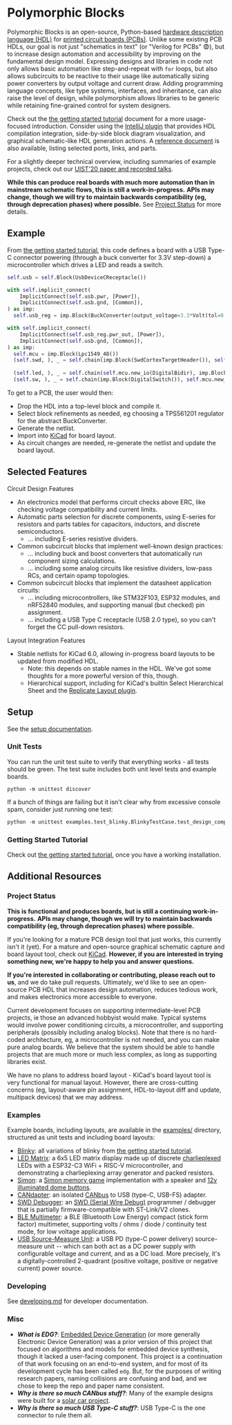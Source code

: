 # Polymorphic Blocks

Polymorphic Blocks is an open-source, Python-based [hardware description language (HDL)](https://en.wikipedia.org/wiki/Hardware_description_language) for [printed circuit boards (PCBs)](https://en.wikipedia.org/wiki/Printed_circuit_board).
Unlike some existing PCB HDLs, our goal is not just "schematics in text" (or "Verilog for PCBs" 😨), but to increase design automation and accessibility by improving on the fundamental design model.
Expressing designs and libraries in code not only allows basic automation like step-and-repeat with `for` loops, but also allows subcircuits to be reactive to their usage like automatically sizing power converters by output voltage and current draw.
Adding programming language concepts, like type systems, interfaces, and inheritance, can also raise the level of design, while polymorphism allows libraries to be generic while retaining fine-grained control for system designers.

Check out the [the getting started tutorial](getting-started.md) document for a more usage-focused introduction.
Consider using the [IntelliJ plugin](https://github.com/BerkeleyHCI/edg-ide) that provides HDL compilation integration, side-by-side block diagram visualization, and graphical schematic-like HDL generation actions. 
A [reference document](reference.md) is also available, listing selected ports, links, and parts.

For a slightly deeper technical overview, including summaries of example projects, check out our [UIST'20 paper and recorded talks](http://dx.doi.org/10.1145/3379337.3415860).

**While this can produce real boards with much more automation than in mainstream schematic flows, this is still a work-in-progress.**
**APIs may change, though we will try to maintain backwards compatibility (eg, through deprecation phases) where possible.**
See [Project Status](#project-status) for more details.


## Example
From [the getting started tutorial](getting-started.md), this code defines a board with a USB Type-C connector powering (through a buck converter for 3.3V step-down) a microcontroller which drives a LED and reads a switch.

```python
self.usb = self.Block(UsbDeviceCReceptacle())

with self.implicit_connect(
    ImplicitConnect(self.usb.pwr, [Power]),
    ImplicitConnect(self.usb.gnd, [Common]),
) as imp:
  self.usb_reg = imp.Block(BuckConverter(output_voltage=3.3*Volt(tol=0.05)))

with self.implicit_connect(
    ImplicitConnect(self.usb_reg.pwr_out, [Power]),
    ImplicitConnect(self.usb.gnd, [Common]),
) as imp:
  self.mcu = imp.Block(Lpc1549_48())
  (self.swd, ), _ = self.chain(imp.Block(SwdCortexTargetHeader()), self.mcu.swd)
     
  (self.led, ), _ = self.chain(self.mcu.new_io(DigitalBidir), imp.Block(IndicatorLed()))
  (self.sw, ), _ = self.chain(imp.Block(DigitalSwitch()), self.mcu.new_io(DigitalBidir))
```

To get to a PCB, the user would then:
- Drop the HDL into a top-level block and compile it.
- Select block refinements as needed, eg choosing a TPS561201 regulator for the abstract BuckConverter.
- Generate the netlist.
- Import into [KiCad](https://kicad-pcb.org/) for board layout.
- As circuit changes are needed, re-generate the netlist and update the board layout. 


## Selected Features
Circuit Design Features
- An electronics model that performs circuit checks above ERC, like checking voltage compatibility and current limits.
- Automatic parts selection for discrete components, using E-series for resistors and parts tables for capacitors, inductors, and discrete semiconductors.
  - ... including E-series resistive dividers.
- Common subcircuit blocks that implement well-known design practices:
  - ... including buck and boost converters that automatically run component sizing calculations.
  - ... including some analog circuits like resistive dividers, low-pass RCs, and certain opamp topologies.
- Common subcircuit blocks that implement the datasheet application circuits:
  - ... including microcontrollers, like STM32F103, ESP32 modules, and nRF52840 modules, and supporting manual (but checked) pin assignment.
  - ... including a USB Type C receptacle (USB 2.0 type), so you can't forget the CC pull-down resistors.

Layout Integration Features
- Stable netlists for KiCad 6.0, allowing in-progress board layouts to be updated from modified HDL.
  - Note: this depends on stable names in the HDL. We've got some thoughts for a more powerful version of this, though.
  - Hierarchical support, including for KiCad's builtin Select Hierarchical Sheet and the [Replicate Layout plugin](https://github.com/MitjaNemec/ReplicateLayout).


## Setup
See the [setup documentation](setup.md).

### Unit Tests
You can run the unit test suite to verify that everything works - all tests should be green.
The test suite includes both unit level tests and example boards.

```
python -m unittest discover
```

If a bunch of things are failing but it isn't clear why from excessive console spam, consider just running one test:

```python
python -m unittest examples.test_blinky.BlinkyTestCase.test_design_complete
```

### Getting Started Tutorial
Check out [the getting started tutorial](getting-started.md), once you have a working installation.


## Additional Resources 

### Project Status
**This is functional and produces boards, but is still a continuing work-in-progress.**
**APIs may change, though we will try to maintain backwards compatibility (eg, through deprecation phases) where possible.**

If you're looking for a mature PCB design tool that just works, this currently isn't it (yet).
For a mature and open-source graphical schematic capture and board layout tool, check out [KiCad](https://kicad-pcb.org/).
**However, if you are interested in trying something new, we're happy to help you and answer questions.**

**If you're interested in collaborating or contributing, please reach out to us**, and we do take pull requests.
Ultimately, we'd like to see an open-source PCB HDL that increases design automation, reduces tedious work, and makes electronics more accessible to everyone. 

Current development focuses on supporting intermediate-level PCB projects, ie those an advanced hobbyist would make.
Typical systems would involve power conditioning circuits, a microcontroller, and supporting peripherals (possibly including analog blocks).
Note that there is no hard-coded architecture, eg, a microcontroller is not needed, and you can make pure analog boards.
We believe that the system should be able to handle projects that are much more or much less complex, as long as supporting libraries exist.

We have no plans to address board layout - KiCad's board layout tool is very functional for manual layout.
However, there are cross-cutting concerns (eg, layout-aware pin assignment, HDL-to-layout diff and update, multipack devices) that we may address.

### Examples
Example boards, including layouts, are available in the [examples/](examples/) directory, structured as unit tests and including board layouts:
- [Blinky](examples/test_blinky.py): all variations of blinky from [the getting started tutorial](getting-started.md).
- [LED Matrix](examples/test_ledmatrix.py): a 6x5 LED matrix display made up of discrete [charlieplexed](https://en.wikipedia.org/wiki/Charlieplexing) LEDs with a ESP32-C3 WiFi + RISC-V microcontroller, and demonstrating a charlieplexing array generator and packed resistors.
- [Simon](examples/test_simon.py): a [Simon memory game](https://en.wikipedia.org/wiki/Simon_(game)) implementation with a speaker and [12v illuminated dome buttons](https://www.sparkfun.com/products/9181).
- [CANdapter](examples/test_can_adapter.py): an isolated [CANbus](https://en.wikipedia.org/wiki/CAN_bus) to USB (type-C, USB-FS) adapter.
- [SWD Debugger](examples/test_swd_debugger.py): an [SWD (Serial Wire Debug)](https://developer.arm.com/architectures/cpu-architecture/debug-visibility-and-trace/coresight-architecture/serial-wire-debug) programmer / debugger that is partially firmware-compatible with ST-Link/V2 clones.
- [BLE Multimeter](examples/test_multimeter.py): a BLE (Bluetooth Low Energy) compact (stick form factor) multimeter, supporting volts / ohms / diode / continuity test mode, for low voltage applications.
- [USB Source-Measure Unit](examples/test_usb_source_measure.py): a USB PD (type-C power delivery) source-measure unit -- which can both act as a DC power supply with configurable voltage and current, and as a DC load. More precisely, it's a digitally-controlled 2-quadrant (positive voltage, positive or negative current) power source.  


### Developing
See [developing.md](developing.md) for developer documentation.

### Misc
- **_What is EDG?_**:
  [Embedded Device Generation](https://dl.acm.org/doi/10.1145/3083157.3083159) (or more generally Electronic Device Generation) was a prior version of this project that focused on algorithms and models for embedded device synthesis, though it lacked a user-facing component.
  This project is a continuation of that work focusing on an end-to-end system, and for most of its development cycle has been called `edg`.
  But, for the purposes of writing research papers, naming collisions are confusing and bad, and we chose to keep the repo and paper name consistent.
- **_Why is there so much CANbus stuff?_**:
  Many of the example designs were built for a [solar car project](https://calsol.berkeley.edu/).  
- **_Why is there so much USB Type-C stuff?_**:
  USB Type-C is the one connector to rule them all.
